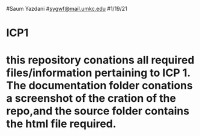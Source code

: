#Saum Yazdani
#sygwf@mail.umkc.edu
#1/19/21
# ICP1
# this repository conations all required files/information pertaining to ICP 1. The documentation folder conations a screenshot of the cration of the repo,and the source folder contains the html file required. 
